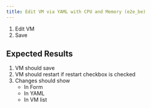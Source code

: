 ```yaml
---
title: Edit VM via YAML with CPU and Memory (e2e_be)
---
```

1. Edit VM
1. Save

## Expected Results
1. VM should save
1. VM should restart if restart checkbox is checked
1. Changes should show
    - In Form
    - In YAML
    - In VM list
